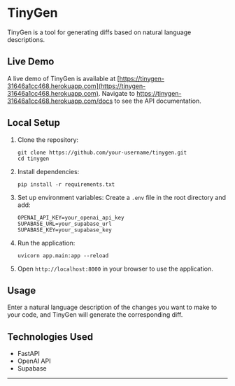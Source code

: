 # TinyGen

TinyGen is a tool for generating diffs based on natural language descriptions.

## Live Demo

A live demo of TinyGen is available at [https://tinygen-31646a1cc468.herokuapp.com](https://tinygen-31646a1cc468.herokuapp.com). Navigate to https://tinygen-31646a1cc468.herokuapp.com/docs to see the API documentation.

## Local Setup

1. Clone the repository:
   ```
   git clone https://github.com/your-username/tinygen.git
   cd tinygen
   ```

2. Install dependencies:
   ```
   pip install -r requirements.txt
   ```

3. Set up environment variables:
   Create a `.env` file in the root directory and add:
   ```
   OPENAI_API_KEY=your_openai_api_key
   SUPABASE_URL=your_supabase_url
   SUPABASE_KEY=your_supabase_key
   ```

4. Run the application:
   ```
   uvicorn app.main:app --reload
   ```

5. Open `http://localhost:8000` in your browser to use the application.

## Usage

Enter a natural language description of the changes you want to make to your code, and TinyGen will generate the corresponding diff.

## Technologies Used

- FastAPI
- OpenAI API
- Supabase

---
